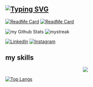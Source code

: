 ## [![Typing SVG](https://readme-typing-svg.herokuapp.com?font=Fira+Code&weight=700&size=19&duration=4000&pause=1000&center=true&vCenter=true&width=1000&height=67&lines=Wellcome+to+my+Github;Herzlich+willkommen+zu+meiner+Github)](https://git.io/typing-svg)

[![ReadMe Card](https://github-readme-stats.vercel.app/api/pin/?username=amirjavani&repo=filmLand-front)](https://github.com/amirjavani/filmland-front)
[![ReadMe Card](https://github-readme-stats.vercel.app/api/pin/?username=amirjavani&repo=UserManagement-with-backend)](https://github.com/amirjavani/UserManagement-with-backend)



<img align="center" src="https://github-readme-stats.vercel.app/api?username=amirjavani&include_all_commits=true&count_private=true&show_icons=true&line_height=20&title_color=2B5BBD&icon_color=1124BB&text_color=A1A1A1&bg_color=0,000000,130F40" alt="my Github Stats"/>
<img align="center" src="https://github-readme-streak-stats.herokuapp.com/?user=amirjavani&theme=tokyonight" alt="mystreak"/>


<a href="https://www.linkedin.com/in/amirjavani/" target="_blank"><img src="https://img.shields.io/badge/LinkedIn-%230077B5.svg?&style=flat-square&logo=linkedin&logoColor=white" alt="LinkedIn"></a>
<a href="https://www.instagram.com/amir_jaw/" target="_blank"><img src="https://img.shields.io/badge/Instagram-%23E4405F.svg?&style=flat-square&logo=instagram&logoColor=white" alt="Instagram"></a>


## my skills
<p align="center">
  <a href="https://skillicons.dev">
    <img src="https://skillicons.dev/icons?i=react,javascript,html,css,bootstrap,tailwind,flutter,cs,java,python" />
  </a>
</p>

[![Top Langs](https://github-readme-stats.vercel.app/api/top-langs/?username=amirjavani&layout=donut-vertical)](https://github.com/amirjavani/github-readme-stats)


